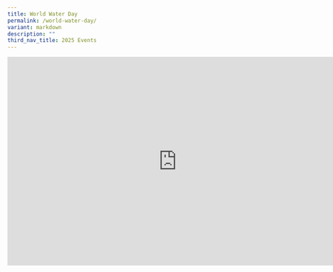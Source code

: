 ```yaml
---
title: World Water Day
permalink: /world-water-day/
variant: markdown
description: ""
third_nav_title: 2025 Events
---
```

<iframe allowfullscreen="true" height="469" width="760" frameborder="0" src="https://docs.google.com/presentation/d/e/2PACX-1vS17EfIAYM7ahlAxbaNIQD_y9EZXfQzvDKwNsRDZKjZKGXGyLPa_xOvcvMZqTGv-_0ZDlXI_wXhYkJI/pubembed?start=true&amp;loop=true&amp;delayms=3000"></iframe>